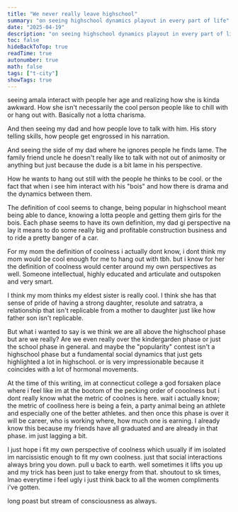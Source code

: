 ```yaml
---
title: "We never really leave highschool"
summary: "on seeing highschool dynamics playout in every part of life"
date: "2025-04-19"
description: "on seeing highschool dynamics playout in every part of life"
toc: false
hideBackToTop: true
readTime: true
autonumber: true
math: false
tags: ["t-city"]
showTags: true
---
```


seeing amala interact with people her age and realizing how she is kinda awkward. How she isn't necessarily the cool person people like to chill with or hang out with. Basically not a lotta charisma.

And then seeing my dad and how people love to talk with him. His story telling skills, how people get engrossed in his narration.

And seeing the side of my dad where he ignores people he finds lame. The family friend uncle he doesn't really like to talk with not out of animosity or anything but just because the dude is a bit lame in his perspective.

How he wants to hang out still with the people he thinks to be cool. or the fact that when i see him interact with his "bois" and how there is drama and the dynamics between them.

The definition of cool seems to change, being popular in highschool meant being able to dance, knowing a lotta people and getting them girls for the bois. Each phase seems to have its own definition, my dad gi perspective na lay it means to do some really big and profitable construction business and to ride a pretty banger of a car.

For my mom the definition of coolness i actually dont know, i dont think my mom would be cool enough for me to hang out with tbh. but i know for her the definition of coolness would center around my own perspectives as well. Someone intellectual, highly educated and articulate and outspoken and very smart. 

I think my mom thinks my eldest sister is really cool. I think she has that sense of pride of having a strong daughter, resolute and satratra, a relationship that isn't replicable from a mother to daughter just like how father son isn't replicable.

But what i wanted to say is we think we are all above the highschool phase but are we really? Are we even really over the kindergarden phase or just the school phase in general. and maybe the "popularity" contest isn't a highschool phase but a fundamental social dynamics that just gets highlighted a lot in highschool. or is very impressionable because it coincides with a lot of hormonal movements.

At the time of this writing, im at connecticut college a god forsaken place where i feel like im at the bootom of the pecking order of cooolness but i dont really know what the metric of coolnes is here. wait i actually know; the metric of coollness here is being a fein, a party animal being an athlete and especially one of the better athletes. and then once this phase is over it will be career, who is working where, how much one is earning. I already know this because my friends have all graduated and are already in that phase. im just lagging a bit.

I just hope i fit my own perspective of coolness which usually if im isolated im narcissistic enough to fit my own coolness. just that social interactions always bring you down. pull u back to earth. well sometimes it lifts you up and my trick has been just to take energy from that. shoutout to sk times, lmao everytime i feel ugly i just think back to all the women compliments i've gotten.

long poast but stream of consciousness as always.
